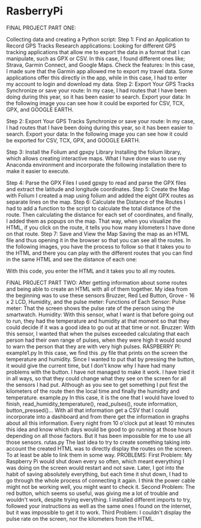 # RasberryPi
FINAL PROJECT PART ONE:

Collecting data and creating a Python script:
Step 1: Find an Application to Record GPS Tracks
Research applications: Looking for different GPS tracking applications that allow me to export the data in a format that I can manipulate, such as GPX or CSV. In this case, I found different ones like; Strava, Garmin Connect, and Google Maps.
Check the features: In this case, I made sure that the Garmin app allowed me to export my travel data. Some applications offer this directly in the app, while in this case, I had to enter my account to login and download my data.
Step 2: Export Your GPS Tracks
Synchronize or save your route: In my case, I had routes that I have been doing during this year, so it has been easier to search.
Export your data: In the following image you can see how it could be exported for CSV, TCX, GPX, and GOOGLE EARTH.

Step 2: Export Your GPS Tracks
Synchronize or save your route: In my case, I had routes that I have been doing during this year, so it has been easier to search.
Export your data: In the following image you can see how it could be exported for CSV, TCX, GPX, and GOOGLE EARTH.



Step 3: Install the Folium and gpxpy Library
Installing the folium library, which allows creating interactive maps. What I have done was to use my Anaconda environment and incorporate the following installation there to make it easier to execute.







Step 4: Parse the GPX Files
I used gpxpy to read and parse the GPX files and extract the latitude and longitude coordinates.
Step 5: Create the Map with Folium
I created a map using folium and added the eight GPX routes as separate lines on the map.
Step 6: Calculate the Distance of the Routes
I had to add a function to the script to calculate the total distance of the route. Then calculating the distance for each set of coordinates, and finally, I added them as popups on the map. That way, when you visualize the HTML, if you click on the route, it tells you how many kilometers I have done on that route.
Step 7: Save and View the Map
Saving the map as an HTML file and thus opening it in the browser so that you can see all the routes. In the following images, you have the process to follow so that it takes you to the HTML and there you can play with the different routes that you can find in the same HTML and see the distance of each one:

With this code, you enter the HTML and it takes you to all my routes.



FINAL PROJECT PART TWO:
After getting information about some routes and being able to create an HTML with all of them together.
My idea from the beginning was to use these sensors Bruzzer, Red Led Button, Grove - 16 x 2 LCD, Humidity, and the pulse meter:
Functions of Each Sensor:
Pulse meter: That the screen shows the pulse rate of the person using the smartwatch.
Humidity: With this sensor, what I want is that before going out to run, they had the temperature and humidity at that moment so that they could decide if it was a good idea to go out at that time or not.
Bruzzer: With this sensor, I wanted that when the pulses exceeded calculating that each person had their own range of pulses, when they were high it would sound to warn the person that they are with very high pulses.
RASPBERRY PI:
example1.py
In this case, we find this .py file that prints on the screen the temperature and humidity. Since I wanted to put that by pressing the button, it would give the current time, but I don't know why I have had many problems with the button. I have not managed to make it work. I have tried it in all ways, so that they could change what they see on the screen for all the sensors I had put. Although as you see to get something I put first the kilometers of the route then the local time and finally the humidity and temperature.
example.py
In this case, it is the one that I would have loved to finish, read_humidity_temperature(), read_pulses(), route information, button_pressed()... With all that information get a CSV that I could incorporate into a dashboard and from there get the information in graphs about all this information. Every night from 10 o'clock put at least 10 minutes this idea and know which days would be good to go running at those hours depending on all those factors. But it has been impossible for me to use all those sensors.
rutas.py
The last idea to try to create something taking into account the created HTML was to directly display the routes on the screen. To at least be able to link them in some way.
PROBLEMS:
First Problem:
My Raspberry Pi would shut down every so often, which meant everything I was doing on the screen would restart and not save. Later, I got into the habit of saving absolutely everything, but each time it shut down, I had to go through the whole process of connecting it again. I think the power cable might not be working well, you might want to check it.
Second Problem:
The red button, which seems so useful, was giving me a lot of trouble and wouldn't work, despite trying everything. I installed different imports to try, followed your instructions as well as the same ones I found on the internet, but it was impossible to get it to work.
Third Problem:
I couldn't display the pulse rate on the screen, nor the kilometers from the HTML.
